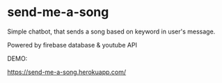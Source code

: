 # send-me-a-song
Simple chatbot, that sends a song based on keyword in user's message. 

Powered by firebase database & youtube API

DEMO:

https://send-me-a-song.herokuapp.com/
